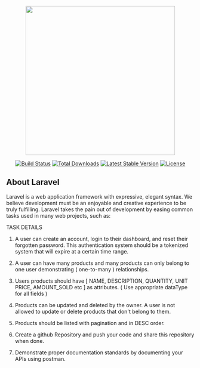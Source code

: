 <p align="center"><a href="https://laravel.com" target="_blank"><img src="https://raw.githubusercontent.com/laravel/art/master/logo-lockup/5%20SVG/2%20CMYK/1%20Full%20Color/laravel-logolockup-cmyk-red.svg" width="400"></a></p>

<p align="center">
<a href="https://travis-ci.org/laravel/framework"><img src="https://travis-ci.org/laravel/framework.svg" alt="Build Status"></a>
<a href="https://packagist.org/packages/laravel/framework"><img src="https://img.shields.io/packagist/dt/laravel/framework" alt="Total Downloads"></a>
<a href="https://packagist.org/packages/laravel/framework"><img src="https://img.shields.io/packagist/v/laravel/framework" alt="Latest Stable Version"></a>
<a href="https://packagist.org/packages/laravel/framework"><img src="https://img.shields.io/packagist/l/laravel/framework" alt="License"></a>
</p>

## About Laravel

Laravel is a web application framework with expressive, elegant syntax. We believe development must be an enjoyable and creative experience to be truly fulfilling. Laravel takes the pain out of development by easing common tasks used in many web projects, such as:

TASK DETAILS
1. A user can create an account, login to their dashboard, and reset their forgotten password. This authentication system should be a tokenized system that will expire at a certain time range.

2. A user can have many products and many products can only belong to one user demonstrating ( one-to-many ) relationships.

3. Users products should have [ NAME, DESCRIPTION, QUANTITY, UNIT PRICE, AMOUNT_SOLD etc ] as attributes. ( Use appropriate dataType for all fields )

4. Products can be updated and deleted by the owner. A user is not allowed to update or delete products that don't belong to them.

5. Products should be listed with pagination and in DESC order.

6. Create a github Repository and push your code and share this repository when done.

7. Demonstrate proper documentation standards by documenting your APIs using postman.

